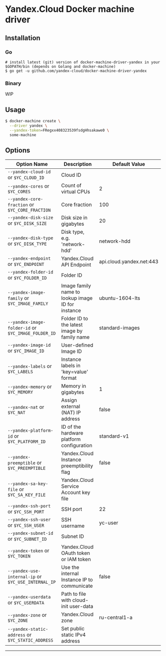 # Yandex.Cloud Docker machine driver

## Installation
### Go
```shell
# install latest (git) version of docker-machine-driver-yandex in your $GOPATH/bin (depends on Golang and docker-machine)
$ go get -u github.com/yandex-cloud/docker-machine-driver-yandex
```

### Binary

WIP

## Usage
```bash
$ docker-machine create \
  --driver yandex \
  --yandex-token=FRegxx408323539fsdgHhsakawe0 \
  some-machine
```

## Options

|Option Name                                              |Description                                        |Default Value             |
|---------------------------------------------------------|---------------------------------------------------|--------------------------|
| ``--yandex-cloud-id`` or ``$YC_CLOUD_ID``               | Cloud ID                                          |                          |
| ``--yandex-cores`` or ``$YC_CORES``                     | Count of virtual CPUs                             | 2                        |
| ``--yandex-core-fraction`` or ``$YC_CORE_FRACTION``     | Core fraction                                     | 100                      |
| ``--yandex-disk-size`` or ``$YC_DISK_SIZE``             | Disk size in gigabytes                            | 20                       |
| ``--yandex-disk-type`` or ``$YC_DISK_TYPE``             | Disk type, e.g. 'network-hdd'                     | network-hdd              |
| ``--yandex-endpoint`` or ``$YC_ENDPOINT``               | Yandex.Cloud API Endpoint                         | api.cloud.yandex.net:443 |
| ``--yandex-folder-id`` or ``$YC_FOLDER_ID``             | Folder ID                                         |                          |
| ``--yandex-image-family`` or ``$YC_IMAGE_FAMILY``       | Image family name to lookup image ID for instance | ubuntu-1604-lts          |
| ``--yandex-image-folder-id`` or ``$YC_IMAGE_FOLDER_ID`` | Folder ID to the latest image by family name      | standard-images          |
| ``--yandex-image-id`` or ``$YC_IMAGE_ID``               | User-defined Image ID                             |                          |
| ``--yandex-labels`` or ``$YC_LABELS``                   | Instance labels in 'key=value' format             |                          |
| ``--yandex-memory`` or ``$YC_MEMORY``                   | Memory in gigabytes                               | 1                        |
| ``--yandex-nat`` or ``$YC_NAT``                         | Assign external (NAT) IP address                  | false                    |
| ``--yandex-platform-id`` or ``$YC_PLATFORM_ID``         | ID of the hardware platform configuration         | standard-v1              |
| ``--yandex-preemptible`` or ``$YC_PREEMPTIBLE``         | Yandex.Cloud Instance preemptibility flag         | false                    |
| ``--yandex-sa-key-file`` or ``$YC_SA_KEY_FILE``         | Yandex.Cloud Service Account key file             |                          |
| ``--yandex-ssh-port`` or ``$YC_SSH_PORT``               | SSH port                                          | 22                       |
| ``--yandex-ssh-user`` or ``$YC_SSH_USER``               | SSH username                                      | yc-user                  |
| ``--yandex-subnet-id`` or ``$YC_SUBNET_ID``             | Subnet ID                                         |                          |
| ``--yandex-token`` or ``$YC_TOKEN``                     | Yandex.Cloud OAuth token or IAM token             |                          |
| ``--yandex-use-internal-ip`` or ``$YC_USE_INTERNAL_IP`` | Use the internal Instance IP to communicate       | false                    |
| ``--yandex-userdata`` or ``$YC_USERDATA``               | Path to file with cloud-init user-data            |                          |
| ``--yandex-zone`` or ``$YC_ZONE``                       | Yandex.Cloud zone                                 | ru-central1-a            |
| ``--yandex-static-address`` or ``$YC_STATIC_ADDRESS``   | Set public static IPv4 address                                |                          |
---
